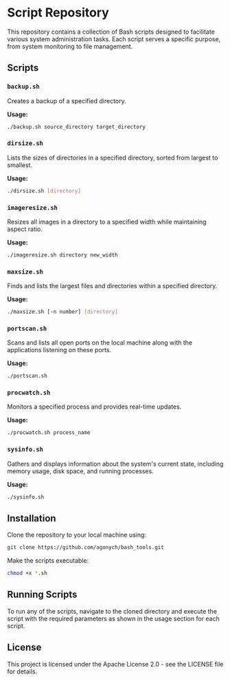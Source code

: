 # Script Repository

This repository contains a collection of Bash scripts designed to facilitate various system administration tasks. Each script serves a specific purpose, from system monitoring to file management.

## Scripts

### `backup.sh`

Creates a backup of a specified directory.

**Usage:**
```bash
./backup.sh source_directory target_directory
```

### `dirsize.sh`

Lists the sizes of directories in a specified directory, sorted from largest to smallest.

**Usage:**
```bash
./dirsize.sh [directory]
```

### `imageresize.sh`

Resizes all images in a directory to a specified width while maintaining aspect ratio.

**Usage:**
```bash
./imageresize.sh directory new_width
```

### `maxsize.sh`

Finds and lists the largest files and directories within a specified directory.

**Usage:**
```bash
./maxsize.sh [-n number] [directory]
```

### `portscan.sh`

Scans and lists all open ports on the local machine along with the applications listening on these ports.

**Usage:**
```bash
./portscan.sh
```

### `procwatch.sh`

Monitors a specified process and provides real-time updates.

**Usage:**
```bash
./procwatch.sh process_name
```

### `sysinfo.sh`

Gathers and displays information about the system's current state, including memory usage, disk space, and running processes.

**Usage:**
```bash
./sysinfo.sh
```

## Installation

Clone the repository to your local machine using:

```bash
git clone https://github.com/agonych/bash_tools.git
```

Make the scripts executable:

```bash
chmod +x *.sh
```

## Running Scripts

To run any of the scripts, navigate to the cloned directory and execute the script with the required parameters as shown in the usage section for each script.

## License

This project is licensed under the Apache License 2.0 - see the LICENSE file for details.